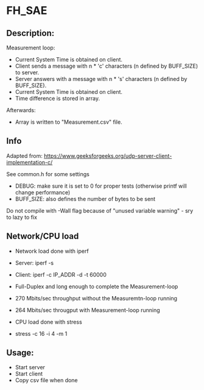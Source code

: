 # FH_SAE

## Description:
Measurement loop:
- Current System Time is obtained on client.
- Client sends a message with n * 'c' characters (n defined by BUFF_SIZE) to server.
- Server answers with a message with n * 's' characters (n defined by BUFF_SIZE).
- Current System Time is obtained on client.
- Time difference is stored in array.

Afterwards:
- Array is written to "Measurement.csv" file.

## Info
Adapted from: https://www.geeksforgeeks.org/udp-server-client-implementation-c/

See common.h for some settings
- DEBUG: make sure it is set to 0 for proper tests (otherwise printf will change performance)
- BUFF_SIZE: also defines the number of bytes to be sent

Do not compile with -Wall flag because of "unused variable warning" - sry to lazy to fix

## Network/CPU load
- Network load done with iperf
- Server: iperf -s
- Client: iperf -c IP_ADDR -d -t 60000
- Full-Duplex and long enough to complete the Measurement-loop

- 270 Mbits/sec throughput without the Measuremtn-loop running
- 264 Mbits/sec througput with Measurement-loop running

- CPU load done with stress
- stress -c 16 -i 4 -m 1

## Usage:
- Start server
- Start client
- Copy csv file when done

